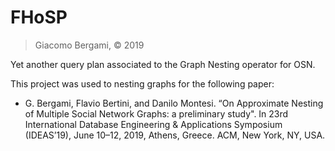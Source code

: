 # FHoSP
> Giacomo Bergami, &copy; 2019

Yet another query plan associated to the Graph Nesting operator for OSN.

This project was used to nesting graphs for the following paper:
* G. Bergami, Flavio Bertini, and Danilo Montesi. “On Approximate Nesting of Multiple Social Network Graphs: a preliminary study". In 23rd International Database Engineering & Applications Symposium (IDEAS’19), June 10–12, 2019, Athens, Greece. ACM, New York, NY, USA.
